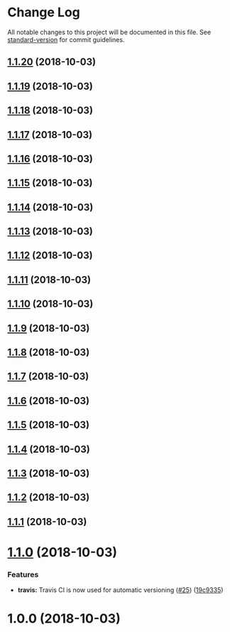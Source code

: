 # Change Log

All notable changes to this project will be documented in this file. See [standard-version](https://github.com/conventional-changelog/standard-version) for commit guidelines.

<a name="1.1.20"></a>
## [1.1.20](https://github.com/zieka/bonsai-ui/compare/v1.1.19...v1.1.20) (2018-10-03)



<a name="1.1.19"></a>
## [1.1.19](https://github.com/zieka/bonsai-ui/compare/v1.1.18...v1.1.19) (2018-10-03)



<a name="1.1.18"></a>
## [1.1.18](https://github.com/zieka/bonsai-ui/compare/v1.1.17...v1.1.18) (2018-10-03)



<a name="1.1.17"></a>
## [1.1.17](https://github.com/zieka/bonsai-ui/compare/v1.1.16...v1.1.17) (2018-10-03)



<a name="1.1.16"></a>
## [1.1.16](https://github.com/zieka/bonsai-ui/compare/v1.1.15...v1.1.16) (2018-10-03)



<a name="1.1.15"></a>
## [1.1.15](https://github.com/zieka/bonsai-ui/compare/v1.1.14...v1.1.15) (2018-10-03)



<a name="1.1.14"></a>
## [1.1.14](https://github.com/zieka/bonsai-ui/compare/v1.1.13...v1.1.14) (2018-10-03)



<a name="1.1.13"></a>
## [1.1.13](https://github.com/zieka/bonsai-ui/compare/v1.1.12...v1.1.13) (2018-10-03)



<a name="1.1.12"></a>
## [1.1.12](https://github.com/zieka/bonsai-ui/compare/v1.1.10...v1.1.12) (2018-10-03)



<a name="1.1.11"></a>
## [1.1.11](https://github.com/zieka/bonsai-ui/compare/v1.1.10...v1.1.11) (2018-10-03)



<a name="1.1.10"></a>
## [1.1.10](https://github.com/zieka/bonsai-ui/compare/v1.1.9...v1.1.10) (2018-10-03)



<a name="1.1.9"></a>
## [1.1.9](https://github.com/zieka/bonsai-ui/compare/v1.1.8...v1.1.9) (2018-10-03)



<a name="1.1.8"></a>
## [1.1.8](https://github.com/zieka/bonsai-ui/compare/v1.1.7...v1.1.8) (2018-10-03)



<a name="1.1.7"></a>
## [1.1.7](https://github.com/zieka/bonsai-ui/compare/v1.1.6...v1.1.7) (2018-10-03)



<a name="1.1.6"></a>
## [1.1.6](https://github.com/zieka/bonsai-ui/compare/v1.1.5...v1.1.6) (2018-10-03)



<a name="1.1.5"></a>
## [1.1.5](https://github.com/zieka/bonsai-ui/compare/v1.1.4...v1.1.5) (2018-10-03)



<a name="1.1.4"></a>
## [1.1.4](https://github.com/zieka/bonsai-ui/compare/v1.1.3...v1.1.4) (2018-10-03)



<a name="1.1.3"></a>
## [1.1.3](https://github.com/zieka/bonsai-ui/compare/v1.1.2...v1.1.3) (2018-10-03)



<a name="1.1.2"></a>
## [1.1.2](https://github.com/zieka/bonsai-ui/compare/v1.1.1...v1.1.2) (2018-10-03)



<a name="1.1.1"></a>
## [1.1.1](https://github.com/zieka/bonsai-ui/compare/v1.1.0...v1.1.1) (2018-10-03)



<a name="1.1.0"></a>
# [1.1.0](https://github.com/zieka/bonsai-ui/compare/v1.0.0...v1.1.0) (2018-10-03)


### Features

* **travis:** Travis CI is now used for automatic versioning ([#25](https://github.com/zieka/bonsai-ui/issues/25)) ([19c9335](https://github.com/zieka/bonsai-ui/commit/19c9335))



<a name="1.0.0"></a>
# 1.0.0 (2018-10-03)
